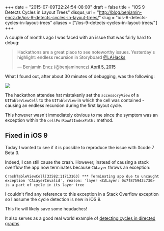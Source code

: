 +++
date = "2015-07-09T22:24:54-08:00"
draft = false
title = "iOS 9 Detects Cycles in Layout Trees"
disqus_url = "http://blog.benjamin-encz.de/ios-9-detects-cycles-in-layout-trees/"
slug = "ios-9-detects-cycles-in-layout-trees"
aliases = ["/ios-9-detects-cycles-in-layout-trees/"]
+++

A couple of months ago I was faced with an issue that was fairly hard to debug:

<blockquote class="twitter-tweet" lang="en"><p lang="en" dir="ltr">Hackathons are a great place to see noteworthy issues. Yesterday&#39;s highlight: endless recursion in Storyboard <a href="https://twitter.com/LAHacks">@LAHacks</a></p>&mdash; Benjamin Encz (@benjaminencz) <a href="https://twitter.com/benjaminencz/status/584757451469127680">April 5, 2015</a></blockquote>
<script async src="//platform.twitter.com/widgets.js" charset="utf-8"></script>

<!--more-->

What I found out, after about 30 minutes of debugging, was the following:

![](https://www.dropbox.com/s/kcjgm6sgftmxo5y/accessoryView.png?dl=1)

The hackathon attendee hat mistakenly set the `accessoryView` of a `UITableViewCell` to the `UITableView` in which the cell was contained - causing an endless recursion during the first layout cycle.

This however wasn't immediately obvious to me since the symptom was an exception within the `cellForRowAtIndexPath:` method.

## Fixed in iOS 9

Today I wanted to see if it is possible to reproduce the issue with Xcode 7 Beta 3.

Indeed, I can still cause the crash. However, instead of causing a stack overflow the app now terminates because `CALayer` throws an exception:

```
CrashTableViewCell[33582:11713163] *** Terminating app due to uncaught exception 'CALayerInvalid', reason: 'layer <CALayer: 0x7f875943c730> is a part of cycle in its layer tree
```

I couldn't find any reference to this exception in a Stack Overflow exception so I assume the cycle detection is new in iOS 9.

This fix will likely save some headaches!

It also serves as a good real world example of [detecting cycles in directed graphs](https://en.wikipedia.org/wiki/Tarjan%27s_strongly_connected_components_algorithm).
